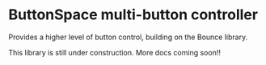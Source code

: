 # ButtonSpace multi-button controller

Provides a higher level of button control, building on the Bounce library.

This library is still under construction.  More docs coming soon!!
